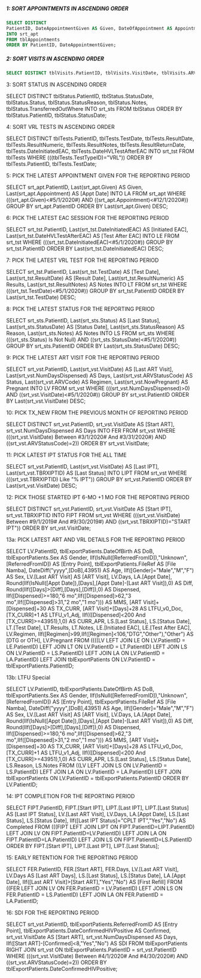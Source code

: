 ##### 1: SORT APPOINTMENTS IN ASCENDING ORDER
```sql
SELECT DISTINCT 
PatientID, DateAppointmentGiven AS Given, DateOfAppointment AS Appointment 
INTO srt_apt 
FROM tblAppointments 
ORDER BY PatientID, DateAppointmentGiven;
```

##### 2: SORT VISITS IN ASCENDING ORDER 
```sql
SELECT DISTINCT tblVisits.PatientID, tblVisits.VisitDate, tblVisits.ARVStatusCode, tblVisits.ARVCode, tblVisits.NumDaysDispensed, tblVisits.VisitTypeCode, tblVisits.TBRXIPTID, tblVisits.NoDaysIPTDrugsDispensed, tblVisits.NowPregnant INTO srt_vst FROM tblVisits ORDER BY tblVisits.PatientID, tblVisits.VisitDate;
```

3: SORT STATUS IN ASCENDING ORDER 

SELECT DISTINCT tblStatus.PatientID, tblStatus.StatusDate, tblStatus.Status, tblStatus.StatusReason, tblStatus.Notes, tblStatus.TransferredOutWhere INTO srt_sts 
FROM tblStatus 
ORDER BY tblStatus.PatientID, tblStatus.StatusDate; 


4: SORT VRL TESTS IN ASCENDING ORDER 

SELECT DISTINCT tblTests.PatientID, tblTests.TestDate, tblTests.ResultDate, tblTests.ResultNumeric, tblTests.ResultNotes, tblTests.ResultReturnDate, tblTests.DateInitiatedEAC, tblTests.DateHVLTestAfterEAC INTO srt_tst 
FROM tblTests 
WHERE (((tblTests.TestTypeID)="VRL")) 
ORDER BY tblTests.PatientID, tblTests.TestDate; 


5: PICK THE LATEST APPOINTMENT GIVEN FOR THE REPORTING PERIOD 

SELECT srt_apt.PatientID, Last(srt_apt.Given) AS Given, Last(srt_apt.Appointment) AS [Appt Date] INTO LA 
FROM srt_apt 
WHERE (((srt_apt.Given)<#5/1/2020#) AND ((srt_apt.Appointment)<#12/1/2020#)) 
GROUP BY srt_apt.PatientID 
ORDER BY Last(srt_apt.Given) DESC; 


6: PICK THE LATEST EAC SESSION FOR THE REPORTING PERIOD 

SELECT srt_tst.PatientID, Last(srt_tst.DateInitiatedEAC) AS [Initiated EAC], Last(srt_tst.DateHVLTestAfterEAC) AS [Test After EAC] INTO LE 
FROM srt_tst 
WHERE (((srt_tst.DateInitiatedEAC)<#5/1/2020#)) 
GROUP BY srt_tst.PatientID 
ORDER BY Last(srt_tst.DateInitiatedEAC) DESC; 


7: PICK THE LATEST VRL TEST FOR THE REPORTING PERIOD 

SELECT srt_tst.PatientID, Last(srt_tst.TestDate) AS [Test Date], Last(srt_tst.ResultDate) AS [Result Date], Last(srt_tst.ResultNumeric) AS Results, Last(srt_tst.ResultNotes) AS Notes INTO LT 
FROM srt_tst 
WHERE (((srt_tst.TestDate)<#5/1/2020#)) 
GROUP BY srt_tst.PatientID 
ORDER BY Last(srt_tst.TestDate) DESC; 


8: PICK THE LATEST STATUS FOR THE REPORTING PERIOD 

SELECT srt_sts.PatientID, Last(srt_sts.Status) AS [Last Status], Last(srt_sts.StatusDate) AS [Status Date], Last(srt_sts.StatusReason) AS Reason, Last(srt_sts.Notes) AS Notes INTO LS 
FROM srt_sts 
WHERE (((srt_sts.Status) Is Not Null) AND ((srt_sts.StatusDate)<#5/1/2020#)) 
GROUP BY srt_sts.PatientID 
ORDER BY Last(srt_sts.StatusDate) DESC; 


9: PICK THE LATEST ART VISIT FOR THE REPORTING PERIOD 

SELECT srt_vst.PatientID, Last(srt_vst.VisitDate) AS [Last ART Visit], Last(srt_vst.NumDaysDispensed) AS Days, Last(srt_vst.ARVStatusCode) AS Status, Last(srt_vst.ARVCode) AS Regimen, Last(srt_vst.NowPregnant) AS Pregnant INTO LV 
FROM srt_vst 
WHERE (((srt_vst.NumDaysDispensed)>0) AND ((srt_vst.VisitDate)<#5/1/2020#)) 
GROUP BY srt_vst.PatientID 
ORDER BY Last(srt_vst.VisitDate) DESC; 


10: PICK TX_NEW FROM THE PREVIOUS MONTH OF REPORTING PERIOD 

SELECT DISTINCT srt_vst.PatientID, srt_vst.VisitDate AS [Start ART], srt_vst.NumDaysDispensed AS Days INTO FER 
FROM srt_vst 
WHERE (((srt_vst.VisitDate) Between #3/1/2020# And #3/31/2020#) AND ((srt_vst.ARVStatusCode)=2)) 
ORDER BY srt_vst.VisitDate; 


11: PICK LATEST IPT STATUS FOR THE ALL TIME 

SELECT srt_vst.PatientID, Last(srt_vst.VisitDate) AS [Last IPT], Last(srt_vst.TBRXIPTID) AS [Last Status] INTO LIPT 
FROM srt_vst 
WHERE (((srt_vst.TBRXIPTID) Like "% IPT")) 
GROUP BY srt_vst.PatientID 
ORDER BY Last(srt_vst.VisitDate) DESC; 


12: PICK THOSE STARTED IPT 6-MO +1 MO FOR THE REPORTING PERIOD 

SELECT DISTINCT srt_vst.PatientID, srt_vst.VisitDate AS [Start IPT], srt_vst.TBRXIPTID INTO FIPT 
FROM srt_vst 
WHERE (((srt_vst.VisitDate) Between #9/1/2019# And #9/30/2019#) AND ((srt_vst.TBRXIPTID)="START IPT")) 
ORDER BY srt_vst.VisitDate; 


13a: PICK LATEST ART AND VRL DETAILS FOR THE REPORTING PERIOD 

SELECT LV.PatientID, tblExportPatients.DateOfBirth AS DoB, tblExportPatients.Sex AS Gender, IIf(IsNull([ReferredFromID]),"Unknown",[ReferredFromID]) AS [Entry Point], tblExportPatients.FileRef AS [File Namba], DateDiff("yyyy",[DoB],43951) AS Age, IIf([Gender]="Male","M","F") AS Sex, LV.[Last ART Visit] AS [ART Visit], LV.Days, LA.[Appt Date], Round(IIf(IsNull([Appt Date]),[Days],[Appt Date]-[Last ART Visit]),0) AS Diff, Round(IIf([Days]>[Diff],[Days],[Diff]),0) AS Dispensed, IIf([Dispensed]>=180,"6 mo",IIf([Dispensed]>62,"3 mo",IIf([Dispensed]>31,"2 mo","1 mo"))) AS MMS, [ART Visit]+[Dispensed]+30 AS TX_CURR, [ART Visit]+[Days]+28 AS LTFU_v0_Doc, [TX_CURR]+1 AS LTFU_v1_Adj, IIf(([Dispensed]<200 And [TX_CURR]>=43951),1,0) AS CURR_APR, LS.[Last Status], LS.[Status Date], LT.[Test Date], LT.Results, LT.Notes, LE.[Initiated EAC], LE.[Test After EAC], LV.Regimen, IIf([Regimen]>99,IIf([Regimen]<106,"DTG","Other"),"Other") AS [DTG or OTH], LV.Pregnant 
FROM ((((LV LEFT JOIN LE ON LV.PatientID = LE.PatientID) LEFT JOIN LT ON LV.PatientID = LT.PatientID) LEFT JOIN LS ON LV.PatientID = LS.PatientID) LEFT JOIN LA ON LV.PatientID = LA.PatientID) LEFT JOIN tblExportPatients ON LV.PatientID = tblExportPatients.PatientID; 


13b: LTFU Special 

SELECT LV.PatientID, tblExportPatients.DateOfBirth AS DoB, tblExportPatients.Sex AS Gender, IIf(IsNull([ReferredFromID]),"Unknown",[ReferredFromID]) AS [Entry Point], tblExportPatients.FileRef AS [File Namba], DateDiff("yyyy",[DoB],43951) AS Age, IIf([Gender]="Male","M","F") AS Sex, LV.[Last ART Visit] AS [ART Visit], LV.Days, LA.[Appt Date], Round(IIf(IsNull([Appt Date]),[Days],[Appt Date]-[Last ART Visit]),0) AS Diff, Round(IIf([Days]>[Diff],[Days],[Diff]),0) AS Dispensed, IIf([Dispensed]>=180,"6 mo",IIf([Dispensed]>62,"3 mo",IIf([Dispensed]>31,"2 mo","1 mo"))) AS MMS, [ART Visit]+[Dispensed]+30 AS TX_CURR, [ART Visit]+[Days]+28 AS LTFU_v0_Doc, [TX_CURR]+1 AS LTFU_v1_Adj, IIf(([Dispensed]<200 And [TX_CURR]>=43951),1,0) AS CURR_APR, LS.[Last Status], LS.[Status Date], LS.Reason, LS.Notes 
FROM ((LV LEFT JOIN LS ON LV.PatientID = LS.PatientID) LEFT JOIN LA ON LV.PatientID = LA.PatientID) LEFT JOIN tblExportPatients ON LV.PatientID = tblExportPatients.PatientID 
ORDER BY LV.PatientID; 


14: IPT COMPLETION FOR THE REPORTING PERIOD 

SELECT FIPT.PatientID, FIPT.[Start IPT], LIPT.[Last IPT], LIPT.[Last Status] AS [Last IPT Status], LV.[Last ART Visit], LV.Days, LA.[Appt Date], LS.[Last Status], LS.[Status Date], IIf([Last IPT Status]="CPLT IPT","Yes","No") AS Completed 
FROM (((FIPT LEFT JOIN LIPT ON FIPT.PatientID=LIPT.PatientID) LEFT JOIN LV ON FIPT.PatientID=LV.PatientID) LEFT JOIN LA ON FIPT.PatientID=LA.PatientID) LEFT JOIN LS ON FIPT.PatientID=LS.PatientID 
ORDER BY FIPT.[Start IPT], LIPT.[Last IPT], LIPT.[Last Status]; 


15: EARLY RETENTION FOR THE REPORTING PERIOD 

SELECT FER.PatientID, FER.[Start ART], FER.Days, LV.[Last ART Visit], LV.Days AS [Last ART Days], LS.[Last Status], LS.[Status Date], LA.[Appt Date], IIf([Last ART Visit]>[Start ART],"Yes","No") AS [First Refill] 
FROM ((FER LEFT JOIN LV ON FER.PatientID = LV.PatientID) LEFT JOIN LS ON FER.PatientID = LS.PatientID) LEFT JOIN LA ON FER.PatientID = LA.PatientID; 


16: SDI FOR THE REPORTING PERIOD 

SELECT srt_vst.PatientID, tblExportPatients.ReferredFromID AS [Entry Point], tblExportPatients.DateConfirmedHIVPositive AS Confirmed, srt_vst.VisitDate AS [Start ART], srt_vst.NumDaysDispensed AS Days, IIf([Start ART]-[Confirmed]<8,"Yes","No") AS SDI 
FROM tblExportPatients RIGHT JOIN srt_vst ON tblExportPatients.PatientID = srt_vst.PatientID 
WHERE (((srt_vst.VisitDate) Between #4/1/2020# And #4/30/2020#) AND ((srt_vst.ARVStatusCode)=2)) 
ORDER BY tblExportPatients.DateConfirmedHIVPositive; 



